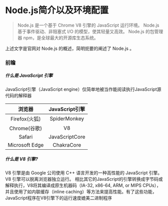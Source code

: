 # Node.js简介以及环境配置
> Node.js 是一个基于 Chrome V8 引擎的 JavaScript 运行环境。 
> Node.js 基于事件驱动、非阻塞式 I/O 的模型，使其轻量又高效。 
> Node.js 的包管理器 npm，是全球最大的开源库生态系统。

上述文字是官网对 Node.js 的概述，简明扼要的阐述了 Node.js 。
### 前瞻
##### 什么是 JavaScript 引擎
JavaScript引擎（JavaScript engine）仅简单地被当作能阅读执行JavaScript源代码的解释器

| 浏览器 |   JavaScript引擎   | 
|   :--:  |    :---:      | 
|  Firefox(火狐)   |  SpiderMonkey |    
|  Chrome(谷歌)  |V8|   
| Safari | JavaScriptCore | 
| Microsoft Edge   |  ChakraCore          |    

##### 什么是 V8 引擎?
V8 引擎是由 Google 公司使用 C++ 语言开发的一种高性能的 JavaScript 引擎。
V8 引擎可以脱离浏览器独立运行。
相比其它的JavaScript的引擎转换成字节码或解释执行，V8将其编译成原生机器码（IA-32, x86-64, ARM, or MIPS CPUs），并且使用了如内联缓存（inline caching）等方法来提高性能。有了这些功能，JavaScript程序在V8引擎下的运行速度媲美二进制程序